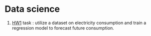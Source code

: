 # **Data science**
1. [HW1](HW1/) task : utilize a dataset on electricity consumption and train a regression model to forecast future consumption.